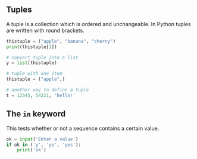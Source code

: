 ## Tuples

A tuple is a collection which is ordered and unchangeable. In Python tuples are written with round brackets.

```py
thistuple = ("apple", "banana", "cherry")
print(thistuple[1])

# convert tuple into a list
y = list(thistuple)

# tuple with one item
thistuple = ("apple",)

# another way to define a tuple
t = 12345, 54321, 'hello!'
```

## The `in` keyword

This tests whether or not a sequence contains a certain value.

```py
ok = input('Enter a value')
if ok in ('y', 'ye', 'yes'):
    print('ok')
```